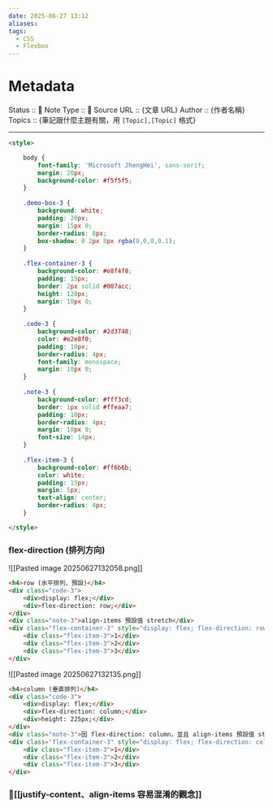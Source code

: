 ```yaml
---
date: 2025-06-27 13:12
aliases: 
tags:
  - CSS
  - Flexbox
---
```

# Metadata
Status :: 🌱
Note Type :: 📰
Source URL :: {文章 URL}
Author :: {作者名稱}
Topics :: {筆記跟什麼主題有關，用 `[Topic],[Topic]` 格式}

---

```html
<style>

	body {
		font-family: 'Microsoft JhengHei', sans-serif;
		margin: 20px;
		background-color: #f5f5f5;
	}
	
	.demo-box-3 {
		background: white;
		padding: 20px;
		margin: 15px 0;
		border-radius: 8px;
		box-shadow: 0 2px 8px rgba(0,0,0,0.1);
	}
	
	.flex-container-3 {
		background-color: #e8f4f8;
		padding: 15px;
		border: 2px solid #007acc;
		height: 120px;
		margin: 10px 0;
	}
	
	.code-3 {
		background-color: #2d3748;
		color: #e2e8f0;
		padding: 10px;
		border-radius: 4px;
		font-family: monospace;
		margin: 10px 0;
	}
	
	.note-3 {
		background-color: #fff3cd;
		border: 1px solid #ffeaa7;
		padding: 10px;
		border-radius: 4px;
		margin: 10px 0;
		font-size: 14px;
	}
	
	.flex-item-3 {
		background-color: #ff6b6b;
		color: white;
		padding: 15px;
		margin: 5px;
		text-align: center;
		border-radius: 4px;
	}

</style>
```

### flex-direction (排列方向)

![[Pasted image 20250627132058.png]]

```html
<h4>row (水平排列，預設)</h4>
<div class="code-3">
	<div>display: flex;</div>
	<div>flex-direction: row;</div>
</div>
<div class="note-3">align-items 預設值 stretch</div>
<div class="flex-container-3" style="display: flex; flex-direction: row;">
	<div class="flex-item-3">1</div>
	<div class="flex-item-3">2</div>
	<div class="flex-item-3">3</div>
</div>
```

![[Pasted image 20250627132135.png]]

```html
<h4>column (垂直排列)</h4>
<div class="code-3">
	<div>display: flex;</div>
	<div>flex-direction: column;</div>
	<div>height: 225px;</div>
</div>
<div class="note-3">因 flex-direction: column，並且 align-items 預設值 stretch，故滿版到最右邊</div>
<div class="flex-container-3" style="display: flex; flex-direction: column; height: 225px;">
	<div class="flex-item-3">1</div>
	<div class="flex-item-3">2</div>
	<div class="flex-item-3">3</div>
</div>
```

### 📑[[justify-content、align-items 容易混淆的觀念]]